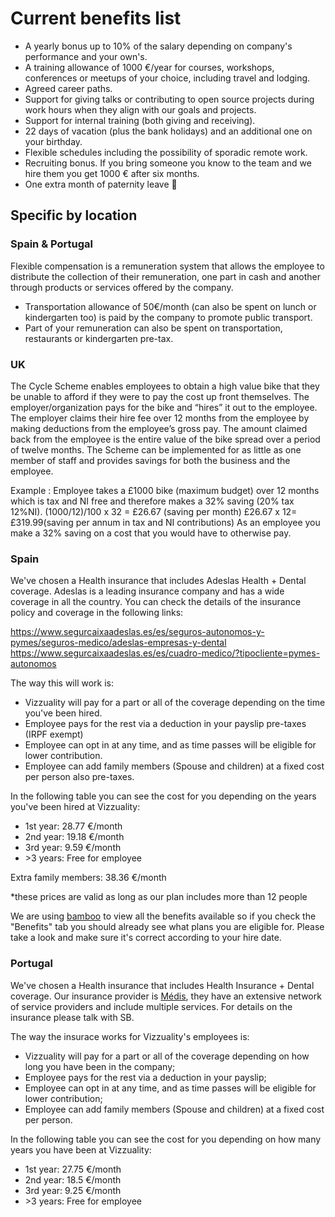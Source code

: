# Current benefits list

- A yearly bonus up to 10% of the salary depending on company's performance and your own's.
- A training allowance of 1000 €/year for courses, workshops, conferences or meetups of your choice, including travel and lodging.
- Agreed career paths.
- Support for giving talks or contributing to open source projects during work hours when they align with our goals and projects.
- Support for internal training (both giving and receiving).
- 22 days of vacation (plus the bank holidays) and an additional one on your birthday.
- Flexible schedules including the possibility of sporadic remote work.
- Recruiting bonus. If you bring someone you know to the team and we hire them you get 1000 € after six months.
- One extra month of paternity leave :baby:

## Specific by location

### Spain & Portugal

Flexible compensation is a remuneration system that allows the employee to distribute the collection of their remuneration, one part in cash and another through products or services offered by the company.

- Transportation allowance of 50€/month (can also be spent on lunch or kindergarten too) is paid by the company to promote public transport.
- Part of your remuneration can also be spent on transportation, restaurants or kindergarten pre-tax.

### UK

The Cycle Scheme enables employees to obtain a high value bike that they be unable to afford if they were to pay the cost up front themselves. The employer/organization pays for the bike and “hires” it out to the employee. The employer claims their hire fee over 12 months from the employee by making deductions from the employee’s gross pay. The amount claimed back from the employee is the entire value of the bike spread over a period of twelve months. The Scheme can be implemented for as little as one member of staff and provides savings for both the business and the employee.

Example : Employee takes a £1000 bike (maximum budget) over 12 months which is tax and NI free and therefore makes a 32% saving (20% tax 12%NI).
(1000/12)/100 x 32 = £26.67 (saving per month)
£26.67 x 12= £319.99(saving per annum in tax and NI contributions)
As an employee you make a 32% saving on a cost that you would have to otherwise pay.

### Spain

We've chosen a Health insurance that includes Adeslas Health + Dental coverage. Adeslas is a leading insurance company and has a wide coverage in all the country. You can check the details of the insurance policy and coverage in the following links:

https://www.segurcaixaadeslas.es/es/seguros-autonomos-y-pymes/seguros-medico/adeslas-empresas-y-dental
https://www.segurcaixaadeslas.es/es/cuadro-medico/?tipocliente=pymes-autonomos

The way this will work is:

- Vizzuality will pay for a part or all of the coverage depending on the time you've been hired.
- Employee pays for the rest via a deduction in your payslip pre-taxes (IRPF exempt)
- Employee can opt in at any time, and as time passes will be eligible for lower contribution.
- Employee can add family members (Spouse and children) at a fixed cost per person also pre-taxes.

In the following table you can see the cost for you depending on the years you've been hired at Vizzuality:

- 1st year: 28.77 €/month
- 2nd year: 19.18 €/month
- 3rd year: 9.59 €/month
- \>3 years: Free for employee

Extra family members: 38.36 €/month

*these prices are valid as long as our plan includes more than 12 people

We are using [bamboo](https://vizzuality.bamboohr.co.uk/) to view all the benefits available so if you check the "Benefits" tab you should already see what plans you are eligible for. Please take a look and make sure it's correct according to your hire date.


### Portugal

We've chosen a Health insurance that includes Health Insurance + Dental coverage. Our insurance provider is [Médis](https://www.medis.pt/), they have an extensive network of service providers and include multiple services. For details on the insurance please talk with SB.

The way the insurace works for Vizzuality's employees is:

- Vizzuality will pay for a part or all of the coverage depending on how long you have been in the company;
- Employee pays for the rest via a deduction in your payslip;
- Employee can opt in at any time, and as time passes will be eligible for lower contribution;
- Employee can add family members (Spouse and children) at a fixed cost per person.

In the following table you can see the cost for you depending on how many years you have been at Vizzuality:

- 1st year: 27.75 €/month
- 2nd year: 18.5 €/month
- 3rd year: 9.25 €/month
- \>3 years: Free for employee
